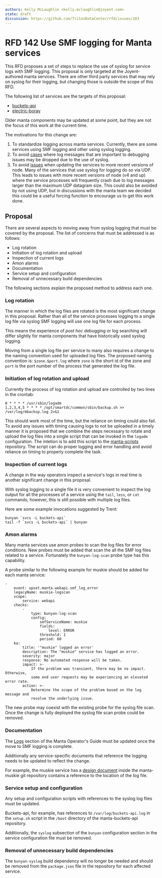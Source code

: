 ```yaml
---
authors: Kelly McLaughlin <kelly.mclaughlin@joyent.com>
state: draft
discussion: https://github.com/TritonDataCenter/rfd/issues/103
---
```


<!--
    This Source Code Form is subject to the terms of the Mozilla Public
    License, v. 2.0. If a copy of the MPL was not distributed with this
    file, You can obtain one at http://mozilla.org/MPL/2.0/.
-->

<!--
    Copyright 2019 Joyent, Inc.
-->

# RFD 142 Use SMF logging for Manta services

This RFD proposes a set of steps to replace the use of syslog for service logs
with SMF logging. This proposal is only targeted at the Joyent-authored manta
services. There are other third party services that may rely on syslog for their
logging, but changing those is outside the scope of this RFD.

The following list of services are the targets of this proposal:

* [buckets-api](https://github.com/TritonDataCenter/buckets-api)
* [electric-boray](https://github.com/TritonDataCenter/electric-boray)

Older manta components may be updated at some point, but they are not the focus
of this work at the current time.

The motivations for this change are:

1. To standardize logging across manta services. Currently, there are some
   services using SMF logging and other using syslog logging.
1. To avoid [cases](https://mnx.atlassian.net/browse/MANTA-1936?focusedCommentId=176160&page=com.atlassian.jira.plugin.system.issuetabpanels:comment-tabpanel#comment-176160) where log messages that are important to debugging issues may be dropped due to the use of syslog.
1. To avoid [issues](https://mnx.atlassian.net/browse/MANTA-1936?focusedCommentId=176160&page=com.atlassian.jira.plugin.system.issuetabpanels:comment-tabpanel#comment-176160) when updating the services to more recent versions of
   node. Many of the services that use syslog for logging do so via UDP. This
   leads to issues with more recent versions of node (v4 and up) where the
   service processes will frequently crash due to log messages larger than the
   maximum UDP datagram size. This could also be avoided by not using UDP, but
   in discussions with the manta team we decided this could be a useful forcing
   function to encourage us to get this work done.

## Proposal

There are several aspects to moving away from syslog logging that must be
covered by the proposal. The list of concerns that must be addressed is as
follows:

* Log rotation
* Initiation of log rotation and upload
* Inspection of current logs
* Amon alarms
* Documentation
* Service setup and configuration
* Removal of unnecessary build dependencies

The following sections explain the proposed method to address each one.

### Log rotation

The manner in which the log files are rotated is the most significant change in
this proposal. Rather than all of the service processes logging to a single log
file via syslog SMF logging will use one log file for each process.

This means the experience of _post hoc_ debugging or log searching will differ
slightly for manta components that have historically used syslog logging.

Moving from a single log file per service to many also requires a change to the
naming convention used for uploaded log files. The proposed naming convention
is: `$zone.$port.log` where `zone` is the short id of the zone and `port` is the
port number of the process that generated the log file.


### Initiation of log rotation and upload

Currently the process of log rotation and upload are controlled by two lines in
the crontab:

```
0 * * * * /usr/sbin/logadm
1,2,3,4,5 * * * * /opt/smartdc/common/sbin/backup.sh >> /var/log/mbackup.log 2>&1
```

This should work most of the time, but the reliance on timing could also
fail. To avoid any issues with timing causing logs to not be uploaded in a
timely manner it is proposed that we combine the steps necessary to rotate and
upload the log files into a single script that can be invoked in the `logadm`
configuration. The intetion is to add this script to the [manta-scripts](https://github.com/TritonDataCenter/manta-scripts) repository.
The script can do proper logging and error handling and avoid reliance on timing
to properly complete the task.

### Inspection of current logs

A change in the way operators inspect a service's logs in real time is another
significant change in this proposal.

With syslog logging to a single file it is very convenient to inspect the log
output for all the processes of a service using the `tail`, `less`, or `cat`
commands; however, this is still possible with multiple log files.

Here are some example invocations suggested by Trent:

```
bunyan `svcs -L buckets-api`
tail -f `svcs -L buckets-api` | bunyan
```

### Amon alarms

Many manta services use amon probes to scan the log files for error
conditions. New probes must be added that scan the all the SMF log files related
to a service. Fortunately the `bunyan-log-scan` probe type has this capability.

A probe similar to the following example for muskie should be added for each
manta service:


```
-
    event: upset.manta.webapi.smf_log_error
    legacyName: muskie-logscan
    scope:
        service: webapi
    checks:
        -
            type: bunyan-log-scan
            config:
                smfServiceName: muskie
                fields:
                    level: ERROR
                threshold: 1
                period: 60
    ka:
        title: '"muskie" logged an error'
        description: The "muskie" service has logged an error.
        severity: major
        response: No automated response will be taken.
        impact: >-
            If the problem was transient, there may be no impact.  Otherwise,
            some end user requests may be experiencing an elevated error rate.
        action: >-
            Determine the scope of the problem based on the log message and
            resolve the underlying issue.
```

The new probe may coexist with the existing probe for the syslog file scan. Once
the change is fully deployed the syslog file scan probe could be removed.

### Documentation

The [Logs](https://joyent.github.io/manta/#logs) section of the Manta Operator's
Guide must be updated once the move to SMF logging is complete.

Additionally any service-specific documents that reference the logging needs to be
updated to reflect the change.

For example, the muskie service has a [design document](https://github.com/TritonDataCenter/manta-muskie/blob/afd0a3aae1c910298cbf05ef67035216884da92e/docs/internal/design.md) inside the manta-muskie
git repository contains a reference to the location of the log file.

### Service setup and configuration

Any setup and configuration scripts with references to the syslog log files must
be updated.

Buckets-api, for example, has references to `/var/log/buckets-api.log` in the `setup.sh`
script in the `/boot` directory of the manta-buckets-api repository.

Additionally, the `syslog` subsection of the `bunyan` configuration section in
the service configuration file must be removed.

### Removal of unnecessary build dependencies

The `bunyan-syslog` build dependency will no longer be needed and should be
removed from the `package.json` file in the repository for each affected
service.
